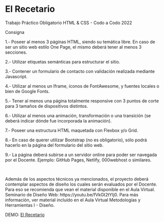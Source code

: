 # El Recetario
Trabajo Práctico Obligatorio HTML &amp; CSS - Codo a Codo 2022

Consigna

<p>1.- Poseer al menos 3 páginas HTML, siendo su temática libre. En caso de ser un sitio web estilo One Page, el mismo deberá tener al menos 3 secciones.</p>
<p>2.- Utilizar etiquetas semánticas para estructurar el sitio.</p>
<p>3.- Contener un formulario de contacto con validación realizada mediante Javascript.</p>
<p>4.- Utilizar al menos un Iframe, íconos de FontAwesome, y fuentes locales o bien de Google Fonts.</p>
<p>5.- Tener al menos una página totalmente responsive con 3 puntos de corte para 3 tamaños de dispositivos distintos.</p>
<p>6.- Utilizar al menos una animación, transformación o una transición (se deberá indicar dónde fue incorporada la animación).</p>
<p>7.- Poseer una estructura HTML maquetada con Flexbox y/o Grid.</p>
<p>8.- En caso de querer utilizar Bootstrap (no es obligatorio), sólo podrá hacerlo en la página del formulario del sitio web.</p>
<p>9.- La página deberá subirse a un servidor online para poder ser navegada por el Docente. Ejemplo: GitHub Pages, Netlify, 000webhost o similares.</p>
<br>
<p>Además de los aspectos técnicos ya mencionados, el proyecto deberá contemplar aspectos de diseño los cuales serán evaluados por el Docente. Para eso se recomienda que vean el material disponible en el Aula Virtual. Seminario de Diseño Web: https://youtu.be/fVkGt2tYIj0. Para más información, ver material incluído en el Aula Virtual Metodologías y Herramientas I - Diseño.</p>

DEMO: <a href = "https://el-recetario.netlify.app/">El Recetario</a>
